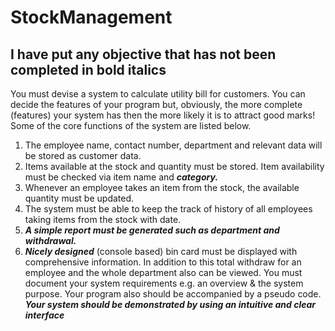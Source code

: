 # StockManagement
## I have put any objective that has not been completed in bold italics

You must devise a system to calculate utility bill for customers.
You can decide the features of your program but, obviously, the more complete (features) your system has then the more likely it is to attract good marks! Some of the core functions of the system are listed below.
1.	The employee name, contact number, department and relevant data will be stored as customer data.
2.	Items available at the stock and quantity must be stored.  Item availability must be checked via item name and **_category._**
3.	Whenever an employee takes an item from the stock, the available quantity must be updated.
4.	The system must be able to keep the track of history of all employees taking items from the stock with date.
5.	**_A simple report must be generated such as department and withdrawal._**
6.	**_Nicely designed_** (console based) bin card must be displayed with comprehensive information. In addition to this total withdraw for an employee and the whole department also can be viewed.
You must document your system requirements e.g. an overview & the system purpose.  Your program also should be accompanied by a pseudo code.
**_Your system should be demonstrated by using an intuitive and clear interface_**
